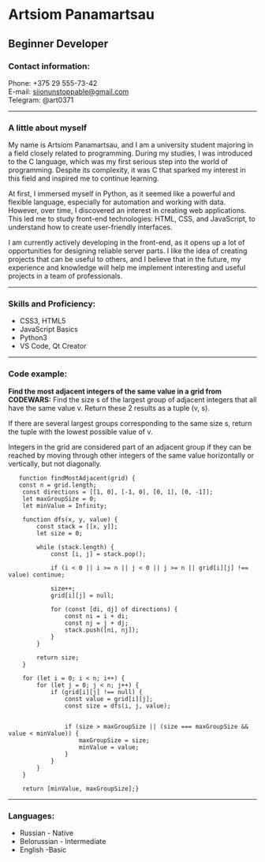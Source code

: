 Artsiom Panamartsau
===================

Beginner Developer
---
### Contact information:
Phone: +375 29 555-73-42\
E-mail: siionunstoppable@gmail.com\
Telegram: @art0371
___
### A little about myself
My name is Artsiom Panamartsau, and I am a university student majoring in a field closely related to programming. During my studies, I was introduced to the C language, which was my first serious step into the world of programming. Despite its complexity, it was C that sparked my interest in this field and inspired me to continue learning.

At first, I immersed myself in Python, as it seemed like a powerful and flexible language, especially for automation and working with data. However, over time, I discovered an interest in creating web applications. This led me to study front-end technologies: HTML, CSS, and JavaScript, to understand how to create user-friendly interfaces.

I am currently actively developing in the front-end, as it opens up a lot of opportunities for designing reliable server parts. I like the idea of ​​creating projects that can be useful to others, and I believe that in the future, my experience and knowledge will help me implement interesting and useful projects in a team of professionals.
___
### Skills and Proficiency:
  * CSS3, HTML5
  * JavaScript Basics
  * Python3
  * VS Code, Qt Creator
____
### Code example:
**Find the most adjacent integers of the same value in a grid  from CODEWARS:** Find the size s of the largest group of adjacent integers that all have the same value v. Return these 2 results as a tuple (v, s).

If there are several largest groups corresponding to the same size s, return the tuple with the lowest possible value of v.

Integers in the grid are considered part of an adjacent group if they can be reached by moving through other integers of the same value horizontally or vertically, but not diagonally.
```
   function findMostAdjacent(grid) {
   const n = grid.length;
    const directions = [[1, 0], [-1, 0], [0, 1], [0, -1]]; 
    let maxGroupSize = 0;
    let minValue = Infinity;

    function dfs(x, y, value) {
        const stack = [[x, y]];
        let size = 0;

        while (stack.length) {
            const [i, j] = stack.pop();

            if (i < 0 || i >= n || j < 0 || j >= n || grid[i][j] !== value) continue;

            size++;
            grid[i][j] = null; 

            for (const [di, dj] of directions) {
                const ni = i + di;
                const nj = j + dj;
                stack.push([ni, nj]);
            }
        }

        return size;
    }

    for (let i = 0; i < n; i++) {
        for (let j = 0; j < n; j++) {
            if (grid[i][j] !== null) {
                const value = grid[i][j];
                const size = dfs(i, j, value);

               
                if (size > maxGroupSize || (size === maxGroupSize && value < minValue)) {
                    maxGroupSize = size;
                    minValue = value;
                }
            }
        }
    }

    return [minValue, maxGroupSize];}
 ```
___
### Languages:
  * Russian - Native
  * Belorussian - Intermediate
  * English -Basic

